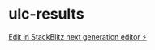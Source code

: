 # ulc-results

[Edit in StackBlitz next generation editor ⚡️](https://stackblitz.com/~/github.com/adityacodes/ulc-results)